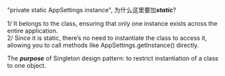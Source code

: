 "private static AppSettings instance", 为什么这里要加***static***?  
  
1/ It belongs to the class, ensuring that only one instance exists across the entire application.  
2/ Since it is static, there’s no need to instantiate the class to access it, allowing you to call methods like AppSettings.getInstance() directly.  
  
The ***purpose*** of Singleton design pattern: to restrict instantiation of a class to one object.  